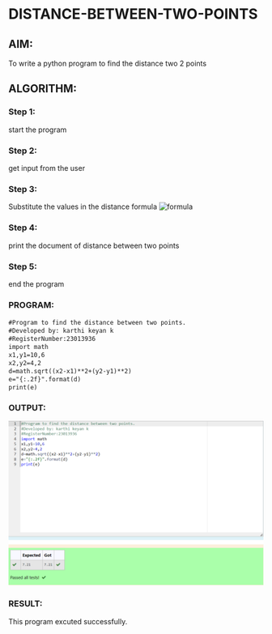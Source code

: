 # DISTANCE-BETWEEN-TWO-POINTS

## AIM:
To write a python program to find the distance two 2 points
## ALGORITHM:
### Step 1: 
start the program
### Step 2: 
get input from the user
### Step 3: 

Substitute the values in the distance formula  ![formula](/formula.JPG)
### Step 4: 
print the document of distance between two points
### Step 5: 
end the program
### PROGRAM:
  ```
  #Program to find the distance between two points.
#Developed by: karthi keyan k
#RegisterNumber:23013936
import math 
x1,y1=10,6
x2,y2=4,2
d=math.sqrt((x2-x1)**2+(y2-y1)**2)
e="{:.2f}".format(d)
print(e)
  
  ```

### OUTPUT:
![Alt text](<Screenshot 2023-11-29 231648.png>)

### RESULT:
This program excuted successfully.
